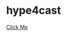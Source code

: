 # hype4cast

[Click Me](https://public.tableau.com/views/Book23_106/Dashboard1?:embed=y&:display_count=yes&publish=yes)
